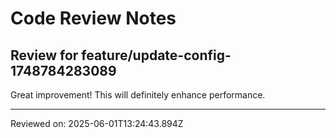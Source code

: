 # Code Review Notes

## Review for feature/update-config-1748784283089

Great improvement! This will definitely enhance performance.

---
Reviewed on: 2025-06-01T13:24:43.894Z